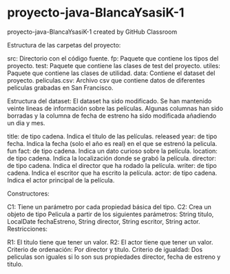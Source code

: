 # proyecto-java-BlancaYsasiK-1
proyecto-java-BlancaYsasiK-1 created by GitHub Classroom


Estructura de las carpetas del proyecto:

src: Directorio con el código fuente.
fp: Paquete que contiene los tipos del proyecto.
test: Paquete que contiene las clases de test del proyecto.
utiles: Paquete que contiene las clases de utilidad.
data: Contiene el dataset del proyecto.
peliculas.csv: Archivo csv que contiene datos de diferentes peliculas grabadas en San Francisco.


Estructura del dataset:
El dataset ha sido modificado. Se han mantenido veinte lineas de información sobre las películas. Algunas columnas han sido borradas y la columna de fecha de estreno ha sido modificada añadiendo un dia y mes.

title: de tipo cadena. Indica el titulo de las películas.
released year: de tipo fecha. Indica la fecha (solo el año es real) en el que se estrenó la pelicula.
fun fact: de tipo cadena. Indica un dato curioso sobre la película.
location: de tipo cadena. Indica la localización donde se grabó la película.
director: de tipo cadena. Indica el director que ha rodado la película.
writer: de tipo cadena. Indica el escritor que ha escrito la película.
actor: de tipo cadena. Indica el actor principal de la película.


Constructores:

C1: Tiene un parámetro por cada propiedad básica del tipo.
C2: Crea un objeto de tipo Pelicula a partir de los siguientes parámetros: String titulo, LocalDate fechaEstreno, String director, String escritor, String actor.
Restricciones:

R1: El titulo tiene que tener un valor.
R2: El actor tiene que tener un valor.
Criterio de ordenación: Por director y titulo.
Criterio de igualdad: Dos peliculas son iguales si lo son sus propiedades director, fecha de estreno y titulo.

